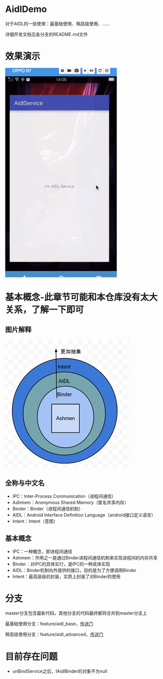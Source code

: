 # AidlDemo

对于AIDL的一些使用：最基础使用、稍高级使用、......

详细开发文档见各分支的README.md文件

# 效果演示

![AidlDemo.gif](AidlDemo.gif)

# 基本概念-此章节可能和本仓库没有太大关系，了解一下即可

## 图片解释

![IPC](./pic/IPC.png)

## 全称与中文名

- IPC：Inter-Process Communication（进程间通信）
- Ashmem：Anonymous Shared Memory（匿名共享内存）
- Binder：Binder（进程间通信机制）
- AIDL：Android Interface Definition Language（android接口定义语言）
- Intent：Intent（意图）

## 基本概念

- IPC：一种概念，即进程间通信
- Ashmem：作用之一是通过Binder进程间通信机制来实现进程间的内存共享
- Binder：对IPC的具体实行，是IPC的一种具体实现
- AIDL：Binder机制向外提供的接口，目的是为了方便调用Binder
- Intent：最高层级的封装，实质上封装了对Binder的使用

# 分支

master分支包含最新代码，其他分支的代码最终都将合并到master分支上

最基础使用分支：feature/aidl_base，[传送门](https://github.com/fengqingxiuyi/AidlDemo/tree/feature/aidl_base)

稍高级使用分支：feature/aidl_advanced，[传送门](https://github.com/fengqingxiuyi/AidlDemo/tree/feature/aidl_advanced)

# 目前存在问题

- unBindService之后，IAidlBinder的对象不为null